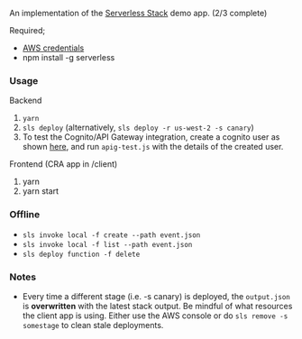 An implementation of the [Serverless Stack](http://serverless-stack.com) demo app. (2/3 complete)

Required;

* [AWS credentials](https://docs.aws.amazon.com/cli/latest/userguide/cli-chap-getting-started.html#cli-quick-configuration)
* npm install -g serverless

### Usage

Backend

  1. ```yarn```
  2. ```sls deploy``` (alternatively, ```sls deploy -r us-west-2 -s canary```)
  3. To test the Cognito/API Gateway integration, create a cognito user as shown [here](https://serverless-stack.com/chapters/test-the-apis.html), and run ```apig-test.js``` with the details of the created user.

Frontend (CRA app in /client)

1. yarn
2. yarn start

### Offline

  * ```sls invoke local -f create --path event.json```
  * ```sls invoke local -f list --path event.json```
  * ```sls deploy function -f delete```

### Notes

* Every time a different stage (i.e. -s canary) is deployed, the ```output.json``` is **overwritten** with the latest stack output. Be mindful of what resources the client app is using.  Either use the AWS console or do ```sls remove -s somestage``` to clean stale deployments.

